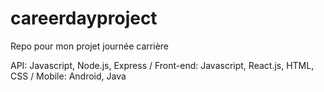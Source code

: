 # careerdayproject

Repo pour mon projet journée carrière

API: Javascript, Node.js, Express /
Front-end: Javascript, React.js, HTML, CSS /
Mobile: Android, Java